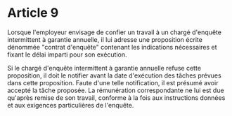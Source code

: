 # Article 9

 Lorsque l'employeur envisage de confier un travail à un chargé d'enquête intermittent à garantie annuelle, il lui adresse une proposition écrite dénommée "contrat d'enquête" contenant les indications nécessaires et fixant le délai imparti pour son exécution.

 Si le chargé d'enquête intermittent à garantie annuelle refuse cette proposition, il doit le notifier avant la date d'exécution des tâches prévues dans cette proposition. Faute d'une telle notification, il est présumé avoir accepté la tâche proposée. La rémunération correspondante ne lui est due qu'après remise de son travail, conforme à la fois aux instructions données et aux exigences particulières de l'enquête.

